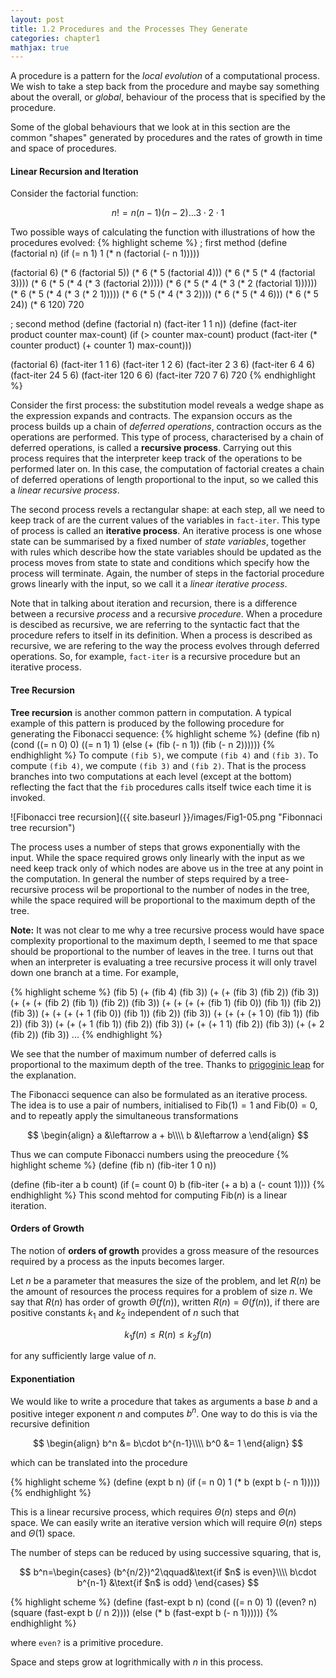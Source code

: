 ```yaml
---
layout: post
title: 1.2 Procedures and the Processes They Generate
categories: chapter1
mathjax: true
---
```


A procedure is a pattern for the _local evolution_ of a computational
process. We wish to take a step back from the procedure and maybe say
something about the overall, or _global_, behaviour of the process that
is specified by the procedure.

Some of the global behaviours that we look at in this section are the
common "shapes" generated by procedures and the rates of growth in
time and space of procedures.

#### Linear Recursion and Iteration
Consider the factorial function:

$$
n! = n(n-1)(n-2)\ldots 3\cdot 2\cdot 1
$$

Two possible ways of calculating the function with illustrations of how
the procedures evolved:
{% highlight scheme %}
; first method
(define (factorial n)
    (if (= n 1)
        1
        (* n (factorial (- n 1)))))

(factorial 6)
(* 6 (factorial 5))
(* 6 (* 5 (factorial 4)))
(* 6 (* 5 (* 4 (factorial 3))))
(* 6 (* 5 (* 4 (* 3 (factorial 2)))))
(* 6 (* 5 (* 4 (* 3 (* 2 (factorial 1))))))
(* 6 (* 5 (* 4 (* 3 (* 2 1)))))
(* 6 (* 5 (* 4 (* 3 2))))
(* 6 (* 5 (* 4 6)))
(* 6 (* 5 24))
(* 6 120)
720

; second method
(define (factorial n)
    (fact-iter 1 1 n))
(define (fact-iter product counter max-count)
    (if (> counter max-count)
        product
        (fact-iter (* counter product)
                   (+ counter 1)
                   max-count)))

(factorial 6)
(fact-iter 1 1 6)
(fact-iter 1 2 6)
(fact-iter 2 3 6)
(fact-iter 6 4 6)
(fact-iter 24 5 6)
(fact-iter 120 6 6)
(fact-iter 720 7 6)
720
{% endhighlight %}

Consider the first process: the substitution model reveals a wedge
shape as the expression expands and contracts. The expansion occurs as
the process builds up a chain of _deferred operations_, contraction
occurs as the operations are performed. This type of process,
characterised by a chain of deferred operations, is called a
__recursive process__. Carrying out this process requires that the
interpreter keep track of the operations to be performed later on. In
this case, the computation of factorial creates a chain of deferred
operations of length proportional to the input, so we called this a
_linear recursive process_.

The second process revels a rectangular shape: at each step, all we
need to keep track of are the current values of the variables in
`fact-iter`. This type of process is called an __iterative process__.
An iterative process is one whose state can be summarised by a fixed
number of _state variables_, together with rules which describe how the
state variables should be updated as the process moves from state to
state and conditions which specify how the process will terminate.
Again, the number of steps in the factorial procedure grows linearly
with the input, so we call it a _linear iterative process_.

Note that in talking about iteration and recursion, there is a
difference between a recursive _process_ and a recursive _procedure_.
When a procedure is descibed as recursive, we are referring to the
syntactic fact that the procedure refers to itself in its definition.
When a process is described as recursive, we are refering to the way
the process evolves through deferred operations. So, for example,
`fact-iter` is a recursive procedure but an iterative process.

#### Tree Recursion
__Tree recursion__ is another common pattern in computation. A typical
example of this pattern is produced by the following procedure for
generating the Fibonacci sequence:
{% highlight scheme %}
(define (fib n)
  (cond ((= n 0) 0)
        ((= n 1) 1)
        (else (+ (fib (- n 1))
                 (fib (- n 2))))))
{% endhighlight %}
To compute `(fib 5)`, we compute `(fib 4)` and `(fib 3)`. To compute
`(fib 4)`, we compute `(fib 3)` and `(fib 2)`. That is the process
branches into two computations at each level (except at the bottom)
reflecting the fact that the `fib` procedures calls itself twice each
time it is invoked.

![Fibonacci tree recursion]({{ site.baseurl }}/images/Fig1-05.png "Fibonnaci tree recursion")

The process uses a number of steps that grows exponentially with the
input. While the space required grows only linearly with the input as
we need keep track only of  which nodes are above us in the tree at
any point in the computation. In general the number of steps required
by a tree-recursive process wil be proportional to the number of nodes
in the tree, while the space required will be proportional to the
maximum depth of the tree.

__Note:__ It was not clear to me why a tree recursive process would
have space complexity proportional to the maximum depth, I seemed to
me that space should be proportional to the number of leaves in the
tree. I turns out that when an interpreter is evaluating a tree
recursive process it will only travel down one branch at a time. For
example,

{% highlight scheme %}
(fib 5)
(+ (fib 4) (fib 3))
(+ (+ (fib 3) (fib 2)) (fib 3))
(+ (+ (+ (fib 2) (fib 1)) (fib 2)) (fib 3))
(+ (+ (+ (+ (fib 1) (fib 0)) (fib 1)) (fib 2)) (fib 3))
(+ (+ (+ (+ 1 (fib 0)) (fib 1)) (fib 2)) (fib 3))
(+ (+ (+ (+ 1 0) (fib 1)) (fib 2)) (fib 3))
(+ (+ (+ 1 (fib 1)) (fib 2)) (fib 3))
(+ (+ (+ 1 1) (fib 2)) (fib 3))
(+ (+ 2 (fib 2)) (fib 3))
...
{% endhighlight %}

We see that the number of maximum number of deferred calls is
proportional to the maximum depth of the tree. Thanks to
[prigoginic leap](TODO)
for the explanation.

The Fibonacci sequence can also be formulated as an iterative process.
The idea is to use a pair of numbers, initialised to
$\mathrm{Fib}(1)=1$ and $\mathrm{Fib}(0)=0$, and to repeatly apply the
simultaneous transformations

$$
\begin{align}
a &\leftarrow a + b\\\\
b &\leftarrow a
\end{align}
$$

Thus we can compute Fibonacci numbers using the preocedure
{% highlight scheme %}
(define (fib n)
  (fib-iter 1 0 n))
  
(define (fib-iter a b count)
  (if (= count 0)
      b
      (fib-iter (+ a b) a (- count 1))))
{% endhighlight %}
This scond mehtod for computing $\mathrm{Fib}(n)$ is a linear iteration.

#### Orders of Growth
The notion of __orders of growth__ provides a gross measure of the
resources required by a process as the inputs becomes larger.

Let $n$ be a parameter that measures the size of the problem, and let
$R(n)$ be the amount of resources the process requires for a problem of
size $n$. We say that $R(n)$ has order of growth $\Theta(f(n))$,
written $R(n)=\Theta(f(n))$, if there are positive constants $k_1$ and
$k_2$ independent of $n$ such that

$$
k_1f(n)\le R(n)\le k_2f(n)
$$

for any sufficiently large value of $n$.

#### Exponentiation
We would like to write a procedure that takes as arguments a base $b$
and a positive integer exponent $n$ and computes $b^n$. One way to do
this is via the recursive definition

$$
\begin{align}
b^n &= b\cdot b^{n-1}\\\\
b^0 &= 1
\end{align}
$$

which can be translated into the procedure

{% highlight scheme %}
(define (expt b n)
    (if (= n 0)
        1
        (* b (expt b (- n 1)))))
{% endhighlight %}

This is a linear recursive process, which requires $\Theta(n)$ steps
and $\Theta(n)$ space. We can easily write an iterative version which
will require $\Theta(n)$ steps and $\Theta(1)$ space.

The number of steps can be reduced by using successive squaring, that
is,

$$
b^n=\begin{cases}
  (b^{n/2})^2\qquad&\text{if $n$ is even}\\\\
  b\cdot b^{n-1} &\text{if $n$ is odd}
\end{cases}
$$

{% highlight scheme %}
(define (fast-expt b n)
    (cond ((= n 0) 1)
          ((even? n) (square (fast-expt b (/ n 2))))
          (else (* b (fast-expt b (- n 1))))))
{% endhighlight %}

where `even?` is a primitive procedure.

Space and steps grow at logrithmically with $n$ in this process.
